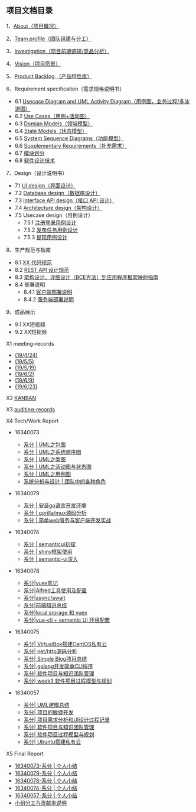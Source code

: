 ## 项目文档目录


1、[About（项目概况）](https://sysu620.github.io/sysu620/01-about)

2、[Team profile（团队组建与分工）](https://sysu620.github.io/sysu620/02-team-profile)

3、[Investigation（项目前期调研/竞品分析）](https://github.com/sysu620/sysu620/blob/master/03-investigation.md)

4、[Vision（项目愿景）](https://sysu620.github.io/sysu620/04-vision)

5、[Product Backlog （产品特性库）](https://sysu620.github.io/sysu620/05-product-backlog)

6、Requirement specification（需求规格说明书）
  - 6.1 [Usecase Diagram and UML Activity Diagram（用例图，业务过程/多泳道图）](https://sysu620.github.io/sysu620/06-01-usecase-diagram)
  - 6.2 [Use Cases（用例+活动图）](https://sysu620.github.io/sysu620/06-02-use-cases)
  - 6.3 [Domian Models（领域模型）](https://github.com/sysu620/sysu620/blob/master/%E9%9C%80%E6%B1%82%E8%A7%84%E6%A0%BC%E8%AF%B4%E6%98%8E%E4%B9%A6%E7%9B%B8%E5%85%B3%E6%96%87%E6%A1%A3/%E9%A2%86%E5%9F%9F%E5%BB%BA%E6%A8%A1190625.png)
  - 6.4 [State Models（状态模型）](https://github.com/sysu620/sysu620/blob/master/%E9%9C%80%E6%B1%82%E8%A7%84%E6%A0%BC%E8%AF%B4%E6%98%8E%E4%B9%A6%E7%9B%B8%E5%85%B3%E6%96%87%E6%A1%A3/%E4%BB%BB%E5%8A%A1%E7%8A%B6%E6%80%81%E6%B5%81%E7%A8%8B190625.png)
  - 6.5 [System Sequence Diagrams（功能模型）](https://sysu620.github.io/sysu620/06-05-system-sequence-diagram)
  - 6.6 [Supplementary Requirements（补充需求）](https://sysu620.github.io/sysu620/06-06-supplementary-requirements)
  - 6.7 [模块划分](https://sysu620.github.io/sysu620/06-07-%E6%A8%A1%E5%9D%97%E5%88%92%E5%88%86)
  - 6.8 [软件设计技术](https://blog.csdn.net/huangbx_tx/article/details/94046936)

7、Design（设计说明书）
  - 7.1 [UI design（界面设计）](https://github.com/sysu620/sysu620/blob/master/UI%E8%AE%BE%E8%AE%A1/README.md)
  - 7.2 [Database design（数据库设计）](https://github.com/sysu620/sysu620/tree/master/Design/ER图.png)
  - 7.3 [Interface API design（接口 API 设计）](https://sysu620.github.io/sysu620/07-03-API)
  - 7.4 [Architecture design（架构设计）](https://sysu620.github.io/sysu620/07-04-software-architecture-document)
  - 7.5 Usecase design（用例设计）
    - 7.5.1 [注册登录用例设计](https://sysu620.github.io/sysu620/07-05-01-usecase1)
    - 7.5.2 [发布任务用例设计](https://sysu620.github.io/sysu620/07-05-02-usecase2)
    - 7.5.3 [提现用例设计](https://sysu620.github.io/sysu620/07-05-03-usecase3)

8、生产规范与指南
  - 8.1 [XX 代码规范](https://sysu620.github.io/sysu620/08-01-coding-standard)
  - 8.2 [REST API 设计规范](https://sysu620.github.io/sysu620/08-02-RESTful-api-design-standard)
  - 8.3 [架构设计、详细设计（BCE方法）到应用程序框架映射指南](https://sysu620.github.io/sysu620/08-03-relationship-between-ECB-framework-directory-design-logic-archit)
  - 8.4 部署说明
    - 8.4.1 [客户端部署说明](https://github.com/sysu620/client/blob/master/README.md)
    - 8.4.2 [服务端部署说明](https://github.com/sysu620/Server/blob/master/README.md)

9、成品展示
  - 9.1 XX短视频
  - 9.2 XX短视频

X1 meeting-records
  - [(19/4/24)](https://github.com/sysu620/sysu620/blob/master/meeting_records/%E4%BC%9A%E8%AE%AE%E8%AE%B0%E5%BD%95week2.png)
  - [(19/5/5)](https://github.com/sysu620/sysu620/blob/master/meeting_records/%E5%B0%8F%E7%BB%84%E4%BC%9A%E8%AE%AE3%EF%BC%882019.5.5%EF%BC%89.png)
  - [(19/5/19)](https://github.com/sysu620/sysu620/blob/master/meeting_records/2019.5.19.png)
  - [(19/6/2)](https://github.com/sysu620/sysu620/blob/master/meeting_records/2019.6.2.png)
  - [(19/6/9)](https://github.com/sysu620/sysu620/blob/master/meeting_records/2019.6.9.png)
  - [(19/6/23)](https://github.com/sysu620/sysu620/blob/master/meeting_records/2019.6.23.png)


X2 [KANBAN](https://github.com/orgs/sysu620/projects)

X3 [auditing-records](https://github.com/sysu620/sysu620/blob/master/x3_auditing_records.md)

X4 Tech/Work Report
  - 16340073
    - [系分 | UML之包图](https://blog.csdn.net/cat_xing/article/details/93746468)
    - [系分 | UML之系统顺序图](https://blog.csdn.net/cat_xing/article/details/93745146)
    - [系分 | UML之类图](https://blog.csdn.net/cat_xing/article/details/93744660)
    - [系分 | UML之活动图与状态图](https://blog.csdn.net/cat_xing/article/details/93744098)
    - [系分 | UML之用例图](https://blog.csdn.net/cat_xing/article/details/93743295)
    - [系统分析与设计 | 团队中的各种角色](https://blog.csdn.net/cat_xing/article/details/89243370)
  - 16340079
    - [系分 | 安装go语言开发环境](https://blog.csdn.net/hcm_0079/article/details/82903449)
    - [系分 | gorilla/mux源码分析](https://blog.csdn.net/hcm_0079/article/details/84330100)
    - [系分 | 简单web服务与客户端开发实战](https://blog.csdn.net/hcm_0079/article/details/85072030)
  - 16340074
    - [系分 | semanticui初探](https://ralphwithoutmissfun.github.io/2019/06/23/%E7%B3%BB%E7%BB%9F%E5%88%86%E6%9E%90%E5%A4%A7%E4%BD%9C%E4%B8%9A%E7%B3%BB%E5%88%97%E5%8D%9A%E5%AE%A2%E4%B8%80/)
    - [系分 | shiny框架使用](https://ralphwithoutmissfun.github.io/2019/06/23/%E7%B3%BB%E7%BB%9F%E5%88%86%E6%9E%90%E5%A4%A7%E4%BD%9C%E4%B8%9A%E7%B3%BB%E5%88%97%E5%8D%9A%E5%AE%A2%E4%BA%8C/)
    - [系分 | semantic-ui深入](https://ralphwithoutmissfun.github.io/2019/06/23/%E7%B3%BB%E7%BB%9F%E5%88%86%E6%9E%90%E5%A4%A7%E4%BD%9C%E4%B8%9A%E7%B3%BB%E5%88%97%E5%8D%9A%E5%AE%A2%E4%B8%89/)

  - 16340078
    - [系分|vuex笔记](https://blog.csdn.net/huangbx_tx/article/details/93789293)
    - [系分|Alfred工具使用及配置](https://blog.csdn.net/huangbx_tx/article/details/93342016)
    - [系分|async/await](https://blog.csdn.net/huangbx_tx/article/details/92978649)
    - [系分|前端知识总结](https://huangbxaaa.github.io/2019/04/17/%E5%89%8D%E7%AB%AF%E9%9D%A2%E8%AF%95%E9%A2%98%E7%AD%94%E6%A1%88%E6%94%B6%E9%9B%86/)
    - [系分|local srorage 和 vuex](https://blog.csdn.net/huangbx_tx/article/details/93792102)
    - [系分|vue-cli + semantic UI 环境配置](https://blog.csdn.net/huangbx_tx/article/details/93790442)
  
  
   - 16340075
      - [系分| VirtualBox搭建CentOS私有云](https://blog.csdn.net/Skywalker1111/article/details/82825697)
      - [系分| net/http源码分析](https://blog.csdn.net/Skywalker1111/article/details/84205928)
      - [系分| Simple Blog项目总结](https://blog.csdn.net/Skywalker1111/article/details/85042595)
      - [系分| golang开发简单CLI程序](https://blog.csdn.net/Skywalker1111/article/details/86551436)
      - [系分| 软件项目与知识团队管理](https://blog.csdn.net/Skywalker1111/article/details/89390602)
      - [系分| week3 软件项目过程模型与规划](https://blog.csdn.net/Skywalker1111/article/details/89390610)

   - 16340057
      - [系分| UML建模总结](https://blog.csdn.net/kexindiao/article/details/93791147)
      - [系分| 项目的敏捷开发](https://blog.csdn.net/kexindiao/article/details/93854986)
      - [系分| 项目需求分析和UI设计过程记录](https://blog.csdn.net/kexindiao/article/details/93869503)
      - [系分| 软件项目与知识团队管理](https://blog.csdn.net/kexindiao/article/details/88813986)
      - [系分| 软件项目过程模型与规划](https://blog.csdn.net/kexindiao/article/details/89343009)
      - [系分| Ubuntu搭建私有云](https://blog.csdn.net/kexindiao/article/details/82695148)
 
X5 Final Report
  - [16340073-系分 | 个人小结](https://blog.csdn.net/cat_xing/article/details/93768469)
  - [16340079-系分 | 个人小结](https://blog.csdn.net/hcm_0079/article/details/93928578)
  - [16340078-系分 | 个人小结](https://blog.csdn.net/huangbx_tx/article/details/93897689)
  - [16340074-系分 | 个人小结](https://blog.csdn.net/RALPHFJY/article/details/93890143)
  - [16340057-系分 | 个人小结](https://blog.csdn.net/kexindiao/article/details/93889691)
  - [小组分工与贡献率说明](https://blog.csdn.net/cat_xing/article/details/93769075)
